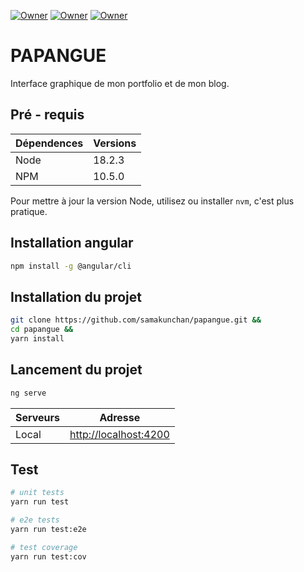 [![Owner](https://img.shields.io/badge/Owner-Samakunchan%20Technology-blue)](https://samakunchan-technology.com/)
[![Owner](https://img.shields.io/badge/PAPANGUE-v0.11.0-orange)](https://samakunchan-technology.com/)
[![Owner](https://img.shields.io/badge/ANGULAR-v18.2.3-red)]()

# PAPANGUE

Interface graphique de mon portfolio et de mon blog.

## Pré - requis

| Dépendences | Versions |
|-------------|----------|
| Node        | 18.2.3   |
| NPM         | 10.5.0   |

Pour mettre à jour la version Node, utilisez ou installer `nvm`, c'est plus pratique.

## Installation angular

```bash
npm install -g @angular/cli
```

## Installation du projet

```bash
git clone https://github.com/samakunchan/papangue.git && 
cd papangue &&
yarn install
```

## Lancement du projet

```bash
ng serve
```

| Serveurs | Adresse                                        |
|----------|------------------------------------------------|
| Local    | [http://localhost:4200](http://localhost:4200) |

## Test

```bash
# unit tests
yarn run test

# e2e tests
yarn run test:e2e

# test coverage
yarn run test:cov
```
